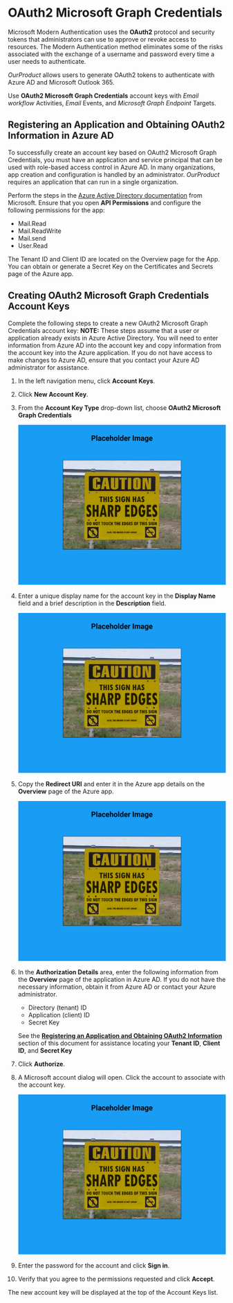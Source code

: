 # OAuth2 Microsoft Graph Credentials
Microsoft Modern Authentication uses the **OAuth2** protocol and security tokens that administrators can use to approve or revoke access to resources. The Modern Authentication method eliminates some of the risks associated with the exchange of a username and password every time a user needs to authenticate.

*OurProduct* allows users to generate OAuth2 tokens to authenticate with Azure AD and Microsoft Outlook 365.

Use **OAuth2 Microsoft Graph Credentials** account keys with *Email workflow* Activities, *Email* Events, and *Microsoft Graph Endpoint* Targets.

## Registering an Application and Obtaining OAuth2 Information in Azure AD
To successfully create an account key based on OAuth2 Microsoft Graph Credentials, you must have an application and service principal that can be used with role-based access control in Azure AD. In many organizations, app creation and configuration is handled by an administrator. *OurProduct* requires an application that can run in a single organization. 

Perform the steps in the [Azure Active Directory documentation](https://learn.microsoft.com/en-us/azure/active-directory/develop/howto-create-service-principal-portal) from Microsoft. Ensure that you open **API Permissions** and configure the following permissions for the app: 
- Mail.Read
- Mail.ReadWrite
- Mail.send
- User.Read

The Tenant ID and Client ID are located on the Overview page for the App. You can obtain or generate a Secret Key on the Certificates and Secrets page of the Azure app. 

## Creating OAuth2 Microsoft Graph Credentials Account Keys
Complete the following steps to create a new OAuth2 Microsoft Graph Credentials account key:
**NOTE:** These steps assume that a user or application already exists in Azure Active Directory. You will need to enter information from Azure AD into the account key and copy information from the account key into the Azure application. If you do not have access to make changes to Azure AD, ensure that you contact your Azure AD administrator for assistance.

1. In the left navigation menu, click **Account Keys**.
2. Click **New Account Key**. 
3. From the **Account Key Type** drop-down list, choose **OAuth2 Microsoft Graph Credentials** 
    
    ![OAuth2 Account Key](https://github.com/w-hudson/docs/blob/d3f082cec0e85301dd8fd3a71bd8f1f1d96ceb3a/img/placeholder.png)
4. Enter a unique display name for the account key in the **Display Name** field and a brief description in the **Description** field.

   ![OAuth2 Account Key Fields 1](https://github.com/w-hudson/docs/blob/d3f082cec0e85301dd8fd3a71bd8f1f1d96ceb3a/img/placeholder.png)
5. Copy the **Redirect URI** and enter it in the Azure app details on the **Overview** page of the Azure app.

   ![Azure App Overview](https://github.com/w-hudson/docs/blob/d3f082cec0e85301dd8fd3a71bd8f1f1d96ceb3a/img/placeholder.png)
6. In the **Authorization Details** area, enter the following information from the **Overview** page of the application in Azure AD. If you do not have the necessary information, obtain it from Azure AD or contact your Azure administrator.
   - Directory (tenant) ID
   - Application (client) ID
   - Secret Key
   
   See the [**Registering an Application and Obtaining OAuth2 Information**](#registering-an-application-and-obtaining-oauth2-information-in-azure-ad) section of this document for assistance locating your **Tenant ID**, **Client ID**, and **Secret Key**
7. Click **Authorize**.
8. A Microsoft account dialog will open. Click the account to associate with the account key.

   ![Microsoft account dialog](https://github.com/w-hudson/docs/blob/d3f082cec0e85301dd8fd3a71bd8f1f1d96ceb3a/img/placeholder.png)
9. Enter the password for the account and click **Sign in**.
10. Verify that you agree to the permissions requested and click **Accept**. 

The new account key will be displayed at the top of the Account Keys list. 